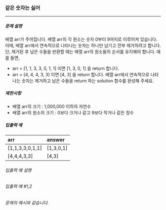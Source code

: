 ### 같은 숫자는 싫어

***

##### 문제 설명

배열 arr가 주어집니다. 배열 arr의 각 원소는 숫자 0부터 9까지로 이루어져 있습니다. 이때, 배열 arr에서 연속적으로 
나타나는 숫자는 하나만 남기고 전부 제거하려고 합니다. 
단, 제거된 후 남은 수들을 반환할 때는 배열 arr의 원소들의 순서를 유지해야 합니다. 예를 들면,
* arr = [1, 1, 3, 3, 0, 1, 1] 이면 [1, 3, 0, 1] 을 return 합니다.
* arr = [4, 4, 4, 3, 3] 이면 [4, 3] 을 return 합니다.
배열 arr에서 연속적으로 나타나는 숫자는 제거하고 남은 수들을 return 하는 solution 함수를 완성해 주세요.

##### 제한사항

* 배열 arr의 크기 : 1,000,000 이하의 자연수
* 배열 arr의 원소의 크기 : 0보다 크거나 같고 9보다 작거나 같은 정수

##### 입출력 예
arr|	answer|
 |:--|:--
[1,1,3,3,0,1,1]|	[1,3,0,1]|
[4,4,4,3,3]	|[4,3]|

###### 입출력 예 설명
###### 입출력 예 #1,2
###### 문제의 예시와 같습니다.
